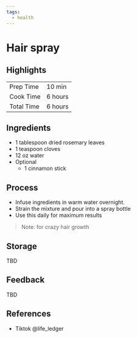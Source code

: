 ```yaml
---
tags:
  - health
---
```


# Hair spray

## Highlights

| | |
|----|-----|
| Prep Time             | 10 min      |
| Cook Time             | 6 hours     |
| Total Time            | 6 hours     |

## Ingredients

* 1 tablespoon dried rosemary leaves
* 1 teaspoon cloves
* 12 oz water
* Optional
    * 1 cinnamon stick

## Process

* Infuse ingredients in warm water overnight.
* Strain the mixture and pour into a spray bottle
* Use this daily for maximum results

> Note: for crazy hair growth

## Storage

TBD

## Feedback

TBD

## References

* Tiktok @life_ledger
